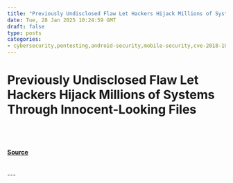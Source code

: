 ```yaml
---
title: "Previously Undisclosed Flaw Let Hackers Hijack Millions of Systems Through Innocent-Looking Files"
date: Tue, 28 Jan 2025 10:24:59 GMT
draft: false
type: posts
categories: 
- cybersecurity,pentesting,android-security,mobile-security,cve-2018-1002201,zip-slip,remote-code-execution,hackernoon-top-story
---
```

# Previously Undisclosed Flaw Let Hackers Hijack Millions of Systems Through Innocent-Looking Files

<br/>

<br/>


#### [Source](https://hackernoon.com/previously-undisclosed-flaw-let-hackers-hijack-millions-of-systems-through-innocent-looking-files?source=rss)

<br/>
---
